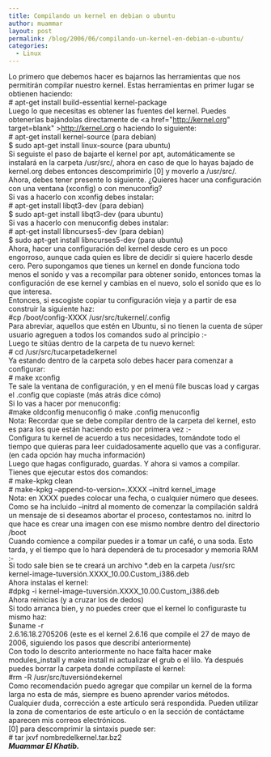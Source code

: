 ```yaml
---
title: Compilando un kernel en debian o ubuntu
author: muammar
layout: post
permalink: /blog/2006/06/compilando-un-kernel-en-debian-o-ubuntu/
categories:
  - Linux
---
```

Lo primero que debemos hacer es bajarnos las herramientas que nos permitirán compilar nuestro kernel. Estas herramientas en primer lugar se obtienen haciendo:  
\# apt-get install build-essential kernel-package  
Luego lo que necesitas es obtener las fuentes del kernel. Puedes obtenerlas bajándolas directamente de <a href="http://kernel.org" target=blank" >http://kernel.org</a> o haciendo lo siguiente:  
\# apt-get install kernel-source (para debian)  
$ sudo apt-get install linux-source (para ubuntu)  
Si seguiste el paso de bajarte el kernel por apt, automáticamente se instalará en la carpeta /usr/src/, ahora en caso de que lo hayas bajado de kernel.org debes entonces descomprimirlo [0] y moverlo a /usr/src/.  
Ahora, debes tener presente lo siguiente. ¿Quieres hacer una configuración con una ventana (xconfig) o con menuconfig?  
Si vas a hacerlo con xconfig debes instalar:  
\# apt-get install libqt3-dev (para debian)  
$ sudo apt-get install libqt3-dev (para ubuntu)  
Si vas a hacerlo con menuconfig debes instalar:  
\# apt-get install libncurses5-dev (para debian)  
$ sudo apt-get install libncurses5-dev (para ubuntu)  
Ahora, hacer una configuración del kernel desde cero es un poco engorroso, aunque cada quien es libre de decidir si quiere hacerlo desde cero. Pero supongamos que tienes un kernel en donde funciona todo menos el sonido y vas a recompilar para obtener sonido, entonces tomas la configuración de ese kernel y cambias en el nuevo, solo el sonido que es lo que interesa.  
Entonces, si escogiste copiar tu configuración vieja y a partir de esa construir la siguiente haz:  
#cp /boot/config-XXXX /usr/src/tukernel/.config  
Para abreviar, aquellos que estén en Ubuntu, si no tienen la cuenta de súper usuario agreguen a todos los comandos sudo al principio <img src="http://muammar.me/blog/wp-includes/images/smilies/simple-smile.png" alt=":-)" class="wp-smiley" style="height: 1em; max-height: 1em;" />  
Luego te sitúas dentro de la carpeta de tu nuevo kernel:  
\# cd /usr/src/tucarpetadelkernel  
Ya estando dentro de la carpeta solo debes hacer para comenzar a configurar:  
\# make xconfig  
Te sale la ventana de configuración, y en el menú file buscas load y cargas el .config que copiaste (más atrás dice cómo)  
Si lo vas a hacer por menuconfig:  
#make oldconfig menuconfig ó make .config menuconfig  
Nota: Recordar que se debe compilar dentro de la carpeta del kernel, esto es para los que están haciendo esto por primera vez <img src="http://muammar.me/blog/wp-includes/images/smilies/simple-smile.png" alt=":-)" class="wp-smiley" style="height: 1em; max-height: 1em;" />  
Configura tu kernel de acuerdo a tus necesidades, tomándote todo el tiempo que quieras para leer cuidadosamente aquello que vas a configurar. (en cada opción hay mucha información)  
Luego que hagas configurado, guardas. Y ahora si vamos a compilar. Tienes que ejecutar estos dos comandos:  
\# make-kpkg clean  
\# make-kpkg &#8211;append-to-version=.XXXX &#8211;initrd kernel_image  
Nota: en XXXX puedes colocar una fecha, o cualquier número que desees.  
Como se ha incluido –initrd al momento de comenzar la compilación saldrá un mensaje de si deseamos abortar el proceso, contestamos no. initrd lo que hace es crear una imagen con ese mismo nombre dentro del directorio /boot  
Cuando comience a compilar puedes ir a tomar un café, o una soda. Esto tarda, y el tiempo que lo hará dependerá de tu procesador y memoria RAM <img src="http://muammar.me/blog/wp-includes/images/smilies/simple-smile.png" alt=":-)" class="wp-smiley" style="height: 1em; max-height: 1em;" />  
Si todo sale bien se te creará un archivo *.deb en la carpeta /usr/src  
kernel-image-tuversión.XXXX\_10.00.Custom\_i386.deb  
Ahora instalas el kernel:  
#dpkg -i kernel-image-tuversión.XXXX\_10.00.Custom\_i386.deb  
Ahora reinicias (y a cruzar los de dedos)  
Si todo arranca bien, y no puedes creer que el kernel lo configuraste tu mismo haz:  
$uname -r  
2.6.16.18.2705206 (este es el kernel 2.6.16 que compile el 27 de mayo de 2006, siguiendo los pasos que describí anteriormente)  
Con todo lo descrito anteriormente no hace falta hacer make modules_install y make install ni actualizar el grub o el lilo. Ya después puedes borrar la carpeta donde compilaste el kernel:  
#rm -R /usr/src/tuversióndekernel  
Como recomendación puedo agregar que compilar un kernel de la forma larga no esta de más, siempre es bueno aprender varios métodos.  
Cualquier duda, corrección a este artículo será respondida. Pueden utilizar la zona de comentarios de este artículo o en la sección de contáctame aparecen mis correos electrónicos.  
[0] para descomprimir la sintaxis puede ser:  
\# tar jxvf nombredelkernel.tar.bz2  
***Muammar El Khatib.***
